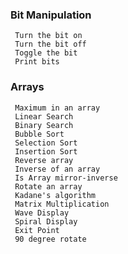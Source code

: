 ### Bit Manipulation
	 Turn the bit on
	 Turn the bit off
	 Toggle the bit
	 Print bits

### Arrays
	 Maximum in an array
	 Linear Search
	 Binary Search
	 Bubble Sort
	 Selection Sort
	 Insertion Sort
	 Reverse array
	 Inverse of an array
	 Is Array mirror-inverse
	 Rotate an array
	 Kadane's algorithm
	 Matrix Multiplication
	 Wave Display
	 Spiral Display
	 Exit Point
	 90 degree rotate
